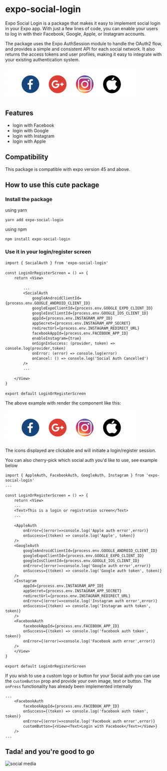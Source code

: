 # expo-social-login

Expo Social Login is a package that makes it easy to implement social login in your Expo app. With just a few lines of code, you can enable your users to log in with their Facebook, Google, Apple, or Instagram accounts.

The package uses the Expo AuthSession module to handle the OAuth2 flow, and provides a simple and consistent API for each social network. It also returns the access tokens and user profiles, making it easy to integrate with your existing authentication system.


![screenshot](image.png)

## Features

- login with Facebook
- login with Google
- login with Instagram
- login with Apple

## Compatibility

This package is compatible with expo version 45 and above.


## How to use this cute package

### Install the package

using yarn

```
yarn add expo-social-login
```

using npm

```
npm install expo-social-login
```

### Use it in your login/register screen

```
import { SocialAuth } from 'expo-social-login'

const LoginOrRegisterScreen = () => {
    return <View>

        ...
        <SocialAuth
            googleAndroidClientId={process.env.GOOGLE_ANDROID_CLIENT_ID}
            googleExpoClientId={process.env.GOOGLE_EXPO_CLIENT_ID}
            googleIosClientId={process.env.GOOGLE_IOS_CLIENT_ID}
            appId={process.env.INSTAGRAM_APP_ID}
            appSecret={process.env.INSTAGRAM_APP_SECRET}
            redirectUrl={process.env.INSTAGRAM_REDIRECT_URL}
            facebookAppId={process.env.FACEBOOK_APP_ID}
            enableInstagram={true}
            onSignInSuccess: (provider, token) => console.log(provider,token)
            onError: (error) => console.log(error)
            onCancel: () => console.log('Social Auth Cancelled')
        />
        ...

    </View>
}

export default LoginOrRegisterScreen
```

The above example with render the component like this:

![SocialLogin](image.png)

The icons displayed are clickable and will initiate a login/register session.

You can also cherry-pick which social auth you'd like to use, see example below

```
import { AppleAuth, FacebookAuth, GoogleAuth, Instagram } from 'expo-social-login'
...

const LoginOrRegisterScreen = () => {
    return <View>
    ...
    <Text>This is a login or registration screen</Text>
    ...

    <AppleAuth
        onError={(error)=>console.log('Apple auth error',error)}
        onSuccess={(token) => console.log('Apple', token)}
    />
    <GoogleAuth
        googleAndroidClientId={process.env.GOOGLE_ANDROID_CLIENT_ID}
        googleExpoClientId={process.env.GOOGLE_EXPO_CLIENT_ID}
        googleIosClientId={process.env.GOOGLE_IOS_CLIENT_ID}
        onError={(error)=>console.log('Google auth error',error)}
        onSuccess={(token) => console.log('Google auth token', token)}
    />
    <Instagram
        appId={process.env.INSTAGRAM_APP_ID}
        appSecret={process.env.INSTAGRAM_APP_SECRET}
        redirectUrl={process.env.INSTAGRAM_REDIRECT_URL}
        onError={(error)=>console.log('Instagram auth error',error)}
        onSuccess={(token) => console.log('Instagram auth token', token)}
    />
    <FacebookAuth
        facebookAppId={process.env.FACEBOOK_APP_ID}
        onSuccess={(token) => console.log('facebook auth token', token)}
        onError={(error)=>console.log('Facebook auth error',error)}
    />
    </View>
}

export default LoginOrRegisterScreen

```

If you wish to use a custom logo or button for your Social auth you can use the `customButton` prop and provide your own image, text or button. The `onPress` functionality has already been implemented internally

```
...
    <FacebookAuth
        facebookAppId={process.env.FACEBOOK_APP_ID}
        onSuccess={(token) => console.log('facebook auth token', token)}
        onError={(error)=>console.log('Facebook auth error',error)}
        customButton={<View><Text>Login with Facebook</Text></View>}
    />
...
```

## Tada! and you're good to go

![social media](https://media.giphy.com/media/3QwogXfR2vfZS/giphy.gif)
